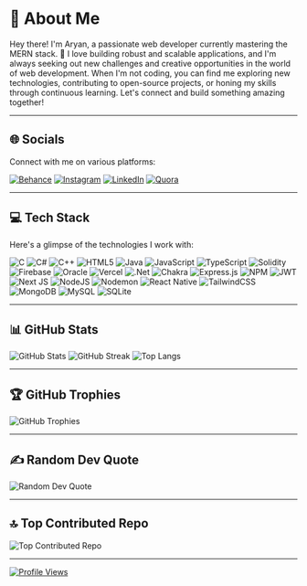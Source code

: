# 💫 About Me

Hey there! I'm Aryan, a passionate web developer currently mastering the MERN stack. 🚀 I love building robust and scalable applications, and I'm always seeking out new challenges and creative opportunities in the world of web development. When I'm not coding, you can find me exploring new technologies, contributing to open-source projects, or honing my skills through continuous learning. Let's connect and build something amazing together!


---

## 🌐 Socials

Connect with me on various platforms:

[![Behance](https://img.shields.io/badge/Behance-1769ff?logo=behance&logoColor=white)](https://behance.net/BinAryan) [![Instagram](https://img.shields.io/badge/Instagram-%23E4405F.svg?logo=Instagram&logoColor=white)](https://instagram.com/chill.aryan) [![LinkedIn](https://img.shields.io/badge/LinkedIn-%230077B5.svg?logo=linkedin&logoColor=white)](https://linkedin.com/in/aryan-patil-23449526b) [![Quora](https://img.shields.io/badge/Quora-%23B92B27.svg?logo=Quora&logoColor=white)](https://quora.com/profile/ARYAN-PATIL-421) 

---

## 💻 Tech Stack

Here's a glimpse of the technologies I work with:

![C](https://img.shields.io/badge/c-%2300599C.svg?style=for-the-badge&logo=c&logoColor=white) ![C#](https://img.shields.io/badge/c%23-%23239120.svg?style=for-the-badge&logo=csharp&logoColor=white) ![C++](https://img.shields.io/badge/c++-%2300599C.svg?style=for-the-badge&logo=c%2B%2B&logoColor=white) ![HTML5](https://img.shields.io/badge/html5-%23E34F26.svg?style=for-the-badge&logo=html5&logoColor=white) ![Java](https://img.shields.io/badge/java-%23ED8B00.svg?style=for-the-badge&logo=openjdk&logoColor=white) ![JavaScript](https://img.shields.io/badge/javascript-%23323330.svg?style=for-the-badge&logo=javascript&logoColor=%23F7DF1E) ![TypeScript](https://img.shields.io/badge/typescript-%23007ACC.svg?style=for-the-badge&logo=typescript&logoColor=white) ![Solidity](https://img.shields.io/badge/Solidity-%23363636.svg?style=for-the-badge&logo=solidity&logoColor=white) ![Firebase](https://img.shields.io/badge/firebase-%23039BE5.svg?style=for-the-badge&logo=firebase) ![Oracle](https://img.shields.io/badge/Oracle-F80000?style=for-the-badge&logo=oracle&logoColor=white) ![Vercel](https://img.shields.io/badge/vercel-%23000000.svg?style=for-the-badge&logo=vercel&logoColor=white) ![.Net](https://img.shields.io/badge/.NET-5C2D91?style=for-the-badge&logo=.net&logoColor=white) ![Chakra](https://img.shields.io/badge/chakra-%234ED1C5.svg?style=for-the-badge&logo=chakraui&logoColor=white) ![Express.js](https://img.shields.io/badge/express.js-%23404d59.svg?style=for-the-badge&logo=express&logoColor=%2361DAFB) ![NPM](https://img.shields.io/badge/NPM-%23CB3837.svg?style=for-the-badge&logo=npm&logoColor=white) ![JWT](https://img.shields.io/badge/JWT-black?style=for-the-badge&logo=JSON%20web%20tokens) ![Next JS](https://img.shields.io/badge/Next-black?style=for-the-badge&logo=next.js&logoColor=white) ![NodeJS](https://img.shields.io/badge/node.js-6DA55F?style=for-the-badge&logo=node.js&logoColor=white) ![Nodemon](https://img.shields.io/badge/NODEMON-%23323330.svg?style=for-the-badge&logo=nodemon&logoColor=%BBDEAD) ![React Native](https://img.shields.io/badge/react_native-%2320232a.svg?style=for-the-badge&logo=react&logoColor=%2361DAFB) ![TailwindCSS](https://img.shields.io/badge/tailwindcss-%2338B2AC.svg?style=for-the-badge&logo=tailwind-css&logoColor=white) ![MongoDB](https://img.shields.io/badge/MongoDB-%234ea94b.svg?style=for-the-badge&logo=mongodb&logoColor=white) ![MySQL](https://img.shields.io/badge/mysql-%2300000f.svg?style=for-the-badge&logo=mysql&logoColor=white) ![SQLite](https://img.shields.io/badge/sqlite-%2307405e.svg?style=for-the-badge&logo=sqlite&logoColor=white)

---

## 📊 GitHub Stats

![GitHub Stats](https://github-readme-stats.vercel.app/api?username=CodeShotsAryan&theme=midnight-purple&hide_border=false&include_all_commits=true&count_private=true)
![GitHub Streak](https://github-readme-streak-stats.herokuapp.com/?user=CodeShotsAryan&theme=midnight-purple&hide_border=false)
![Top Langs](https://github-readme-stats.vercel.app/api/top-langs/?username=CodeShotsAryan&theme=midnight-purple&hide_border=false&include_all_commits=true&count_private=true&layout=compact)

---

## 🏆 GitHub Trophies

![GitHub Trophies](https://github-profile-trophy.vercel.app/?username=CodeShotsAryan&theme=tokyonight&no-frame=false&no-bg=false&margin-w=4)

---

## ✍️ Random Dev Quote

![Random Dev Quote](https://quotes-github-readme.vercel.app/api?type=vetical&theme=tokyonight)

---

## 🔝 Top Contributed Repo

![Top Contributed Repo](https://github-contributor-stats.vercel.app/api?username=CodeShotsAryan&limit=5&theme=tokyonight&combine_all_yearly_contributions=true)

---

[![Profile Views](https://visitcount.itsvg.in/api?id=CodeShotsAryan&icon=0&color=9)](https://visitcount.itsvg.in)
